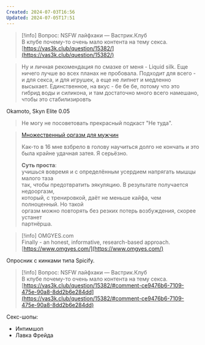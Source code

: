 ```yaml
---
Created: 2024-07-03T16:56
Updated: 2024-07-05T17:51
---
```

> [!info] Вопрос: NSFW лайфхаки — Вастрик.Клуб  
> В клубе почему-то очень мало контента на тему секса.  
> [https://vas3k.club/question/15382/](https://vas3k.club/question/15382/)  

> Ну и личная рекомендация по смазке от меня - Liquid silk. Еще ничего лучше во всех планах не пробовала. Подходит для всего - и для секса, и для игрушек, а еще не липнет и медленно высыхает. Единственное, на вкус - бе бе бе, потому что это гибрид воды и силикона, и там достаточно много всего намешано, чтобы это стабилизировть

Okamoto, Skyn Elite 0.05

  

> Не могу не посоветовать прекрасный подкаст "Не туда".

> [Множественный оргазм для мужчин](https://vas3k.club/question/15382/#Mnozhestvennyi-orgazm-dlia)
> 
> Как-то в 16 мне взбрело в голову научиться долго не кончать и это была крайне удачная затея. Я серьёзно.
> 
> **Суть проста**:  
> учишься вовремя и с определённым усердием напрягать мышцы малого таза  
> так, чтобы предотвратить эякуляцию. В результате получается недооргазм,  
> который, с тренировкой, даёт не меньше кайфа, чем полноценный. Но такой  
> оргазм можно повторять без резких потерь возбуждения, скорее устанет  
> партнёрша.  

> [!info] OMGYES.com  
> Finally - an honest, informative, research-based approach.  
> [https://www.omgyes.com/](https://www.omgyes.com/)  

Опросник с кинками типа Spicify.

> [!info] Вопрос: NSFW лайфхаки — Вастрик.Клуб  
> В клубе почему-то очень мало контента на тему секса.  
> [https://vas3k.club/question/15382/#comment-ce9476b6-7109-475e-90a8-8dd2b6e284dd](https://vas3k.club/question/15382/#comment-ce9476b6-7109-475e-90a8-8dd2b6e284dd)  

Секс-шопы:

- Интимшоп
- Лавка Фрейда